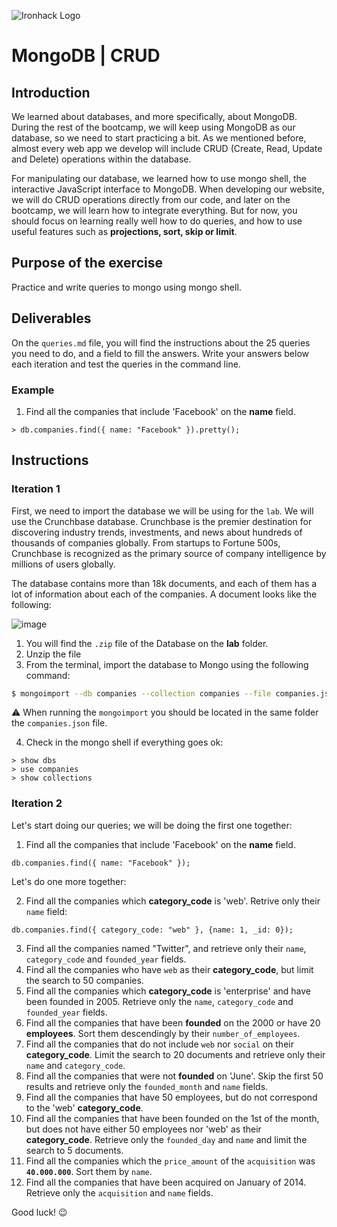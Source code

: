 ![Ironhack Logo](https://i.imgur.com/1QgrNNw.png)

# MongoDB | CRUD

## Introduction

We learned about databases, and more specifically, about MongoDB. During the rest of the bootcamp, we will keep using MongoDB as our database, so we need to start practicing a bit. As we mentioned before, almost every web app we develop will include CRUD (Create, Read, Update and Delete) operations within the database.

For manipulating our database, we learned how to use mongo shell, the interactive JavaScript interface to MongoDB. When developing our website, we will do CRUD operations directly from our code, and later on the bootcamp, we will learn how to integrate everything. But for now, you should focus on learning really well how to do queries, and how to use useful features such as **projections, sort, skip or limit**.

## Purpose of the exercise
Practice and write queries to mongo using mongo shell.

## Deliverables

On the `queries.md` file, you will find the instructions about the 25 queries you need to do, and a field to fill the answers. Write your answers below each iteration and test the queries in the command line.


### Example

1. Find all the companies that include 'Facebook' on the **name** field.
```shell
> db.companies.find({ name: "Facebook" }).pretty();
```

## Instructions

### Iteration 1

First, we need to import the database we will be using for the `lab`. We will use the Crunchbase database. Crunchbase is the premier destination for discovering industry trends, investments, and news about hundreds of thousands of companies globally. From startups to Fortune 500s, Crunchbase is recognized as the primary source of company intelligence by millions of users globally.

The database contains more than 18k documents, and each of them has a lot of information about each of the companies. A document looks like the following:

![image](https://user-images.githubusercontent.com/23629340/36494916-d6db1770-1733-11e8-903e-5119b3c1b688.png)

1. You will find the `.zip` file of the Database on the **lab** folder.
2. Unzip the file
3. From the terminal, import the database to Mongo using the following command:
```bash
$ mongoimport --db companies --collection companies --file companies.json
```

⚠️ When running the `mongoimport` you should be located in the same folder the `companies.json` file.

4. Check in the mongo shell if everything goes ok:

```shell
> show dbs
> use companies
> show collections
```

### Iteration 2

Let's start doing our queries; we will be doing the first one together:

1. Find all the companies that include 'Facebook' on the **name** field.

 ```
db.companies.find({ name: "Facebook" });
```

Let's do one more together:

2. Find all the companies which **category_code** is 'web'. Retrive only their `name` field:

 ```
db.companies.find({ category_code: "web" }, {name: 1, _id: 0});
```

3. Find all the companies named "Twitter", and retrieve only their `name`, `category_code` and `founded_year` fields.
4. Find all the companies who have `web` as their **category_code**, but limit the search to 50 companies.
5. Find all the companies which **category_code** is 'enterprise' and have been founded in 2005. Retrieve only the `name`, `category_code` and `founded_year` fields.
6. Find all the companies that have been **founded** on the 2000 or have 20 **employees**. Sort them descendingly by their `number_of_employees`.
7. Find all the companies that do not include `web` nor `social` on their **category_code**. Limit the search to 20 documents and retrieve only their `name` and `category_code`.
8. Find all the companies that were not **founded** on 'June'. Skip the first 50 results and retrieve only the `founded_month` and `name` fields.
9. Find all the companies that have 50 employees, but do not correspond to the 'web' **category_code**.
10. Find all the companies that have been founded on the 1st of the month, but does not have either 50 employees nor 'web' as their **category_code**. Retrieve only the `founded_day` and `name` and limit the search to 5 documents.
11. Find all the companies which the `price_amount` of the `acquisition` was **`40.000.000`**. Sort them by `name`.
12. Find all the companies that have been acquired on January of 2014. Retrieve only the `acquisition` and `name` fields.


Good luck! :wink:



